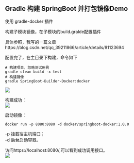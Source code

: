 ## Gradle 构建 SpringBoot 并打包镜像Demo

使用 gradle-docker 插件 

构建子模块镜像，在子模块的build.gralde配置插件  

具体参照，我写的一篇文章https://blog.csdn.net/qq_39211866/article/details/81123694  

配置完了，在主目录下构建，命令如下
```text
# 构建项目，忽略测试用例
gradle clean build -x test 
# 构建镜像
gradle SpringBoot-Builder-Docker:docker

```

![](https://ws1.sinaimg.cn/large/006mOQRagy1fymsk4xqzxj31gm04m755.jpg)  

构建成功：  
![](https://ws1.sinaimg.cn/large/006mOQRagy1fymsp7smuaj317q03sgmk.jpg)  

启动镜像：  
```text
docker run -p 8080:8080 -d docker/springboot-docker:1.0.0
```
-p 挂载宿主机端口；  
-d 后台启动容器。  


访问https://localhost:8080/,可以看到成功调用接口。    
![](https://ws1.sinaimg.cn/large/006mOQRagy1fymsra1jb6j30nu0aqq3o.jpg)  